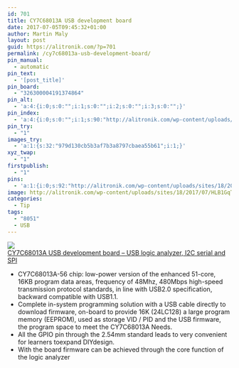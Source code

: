 ```yaml
---
id: 701
title: CY7C68013A USB development board
date: 2017-07-05T09:45:32+01:00
author: Martin Maly
layout: post
guid: https://alitronik.com/?p=701
permalink: /cy7c68013a-usb-development-board/
pin_manual:
  - automatic
pin_text:
  - '[post_title]'
pin_board:
  - "326300004191374864"
pin_alt:
  - 'a:4:{i:0;s:0:"";i:1;s:0:"";i:2;s:0:"";i:3;s:0:"";}'
pin_index:
  - 'a:4:{i:0;s:0:"";i:1;s:90:"http://alitronik.com/wp-content/uploads/sites/18/2017/07/HLB1GqTpFVXXXXXwXpXXq6xXFXXXI.jpg";i:2;s:92:"http://alitronik.com/wp-content/uploads/sites/18/2017/07/HLB1GqTpFVXXXXXwXpXXq6xXFXXXI-1.jpg";i:3;s:152:"//ae01.alicdn.com/kf/HTB1UImQRpXXXXcmaXXXq6xXFXXXI/1PCS-EZ-USB-FX2LP-font-b-CY7C68013A-b-font-USB-Core-Board-Development-Board-USB-logic.jpg_220x220.jpg";}'
pin_try:
  - "1"
images_try:
  - 'a:1:{s:32:"979d130cb5b3af7b3a8797cbaea55b61";i:1;}'
xyz_twap:
  - "1"
firstpublish:
  - "1"
pins:
  - 'a:1:{i:0;s:92:"http://alitronik.com/wp-content/uploads/sites/18/2017/07/HLB1GqTpFVXXXXXwXpXXq6xXFXXXI-1.jpg";}'
image: http://alitronik.com/wp-content/uploads/sites/18/2017/07/HLB1GqTpFVXXXXXwXpXXq6xXFXXXI-1.jpg
categories:
  - Tip
tags:
  - "8051"
  - USB
---
```

<a href="http://s.click.aliexpress.com/e/JMr76Aa" target="_parent"><img src="//ae01.alicdn.com/kf/HTB1UImQRpXXXXcmaXXXq6xXFXXXI/1PCS-EZ-USB-FX2LP-font-b-CY7C68013A-b-font-USB-Core-Board-Development-Board-USB-logic.jpg_220x220.jpg" /><span style="display: block;">CY7C68013A USB development board &#8211; USB logic analyzer, I2C serial and SPI</span></a>

  * CY7C68013A-56 chip: low-power version of the enhanced 51-core, 16KB program data areas, frequency of 48Mhz, 480Mbps high-speed transmission protocol standards, in line with USB2.0 specification, backward compatible with USB1.1.
  * Complete in-system programming solution with a USB cable directly to download firmware, on-board to provide 16K (24LC128) a large program memory (EEPROM), used as storage VID / PID and the USB firmware, the program space to meet the CY7C68013A Needs.
  * All the GPIO pin through the 2.54mm standard leads to very convenient for learners toexpand DIYdesign.
  * With the board firmware can be achieved through the core function of the logic analyzer